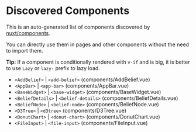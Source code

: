 # Discovered Components

This is an auto-generated list of components discovered by [nuxt/components](https://github.com/nuxt/components).

You can directly use them in pages and other components without the need to import them.

**Tip:** If a component is conditionally rendered with `v-if` and is big, it is better to use `Lazy` or `lazy-` prefix to lazy load.

- `<AddBelief>` | `<add-belief>` (components/AddBelief.vue)
- `<AppBar>` | `<app-bar>` (components/AppBar.vue)
- `<BaseWidget>` | `<base-widget>` (components/BaseWidget.vue)
- `<BeliefDetails>` | `<belief-details>` (components/BeliefDetails.vue)
- `<BeliefNode>` | `<belief-node>` (components/BeliefNode.vue)
- `<D3Tree>` | `<d3tree>` (components/D3Tree.vue)
- `<DonutChart>` | `<donut-chart>` (components/DonutChart.vue)
- `<FileInput>` | `<file-input>` (components/FileInput.vue)
